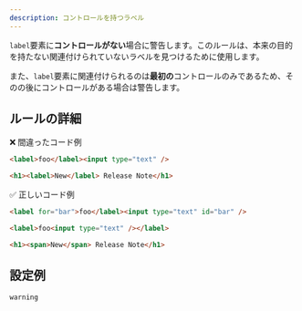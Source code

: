```yaml
---
description: コントロールを持つラベル
---
```


`label`要素に**コントロールがない**場合に警告します。このルールは、本来の目的を持たない関連付けられていないラベルを見つけるために使用します。

また、`label`要素に関連付けられるのは**最初の**コントロールのみであるため、そのの後にコントロールがある場合は警告します。

## ルールの詳細

❌ 間違ったコード例

```html
<label>foo</label><input type="text" />

<h1><label>New</label> Release Note</h1>
```

✅ 正しいコード例

```html
<label for="bar">foo</label><input type="text" id="bar" />

<label>foo<input type="text" /></label>

<h1><span>New</span> Release Note</h1>
```

## 設定例

`warning`
